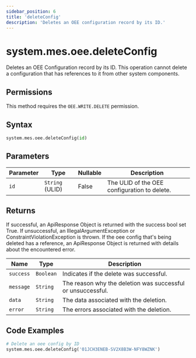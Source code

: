 ```yaml
---
sidebar_position: 6
title: 'deleteConfig'
description: 'Deletes an OEE configuration record by its ID.'
---
```


# system.mes.oee.deleteConfig

Deletes an OEE Configuration record by its ID. This operation cannot delete a configuration that has references to it from other system components.

## Permissions

This method requires the `OEE.WRITE.DELETE` permission.

## Syntax

```python
system.mes.oee.deleteConfig(id)
```

## Parameters

| Parameter | Type            | Nullable | Description                                  |
| --------- | --------------- | -------- | -------------------------------------------- |
| `id`      | `String` (ULID) | False    | The ULID of the OEE configuration to delete. |

## Returns

If successful, an ApiResponse Object is returned with the success bool set True. If unsuccessful, an IllegalArgumentException or ConstraintViolationException is thrown.
If the oee config that's being deleted has a reference, an ApiResponse Object is returned with details about the encountered error.

| Name      | Type      | Description                                                 |
| --------- | --------- | ----------------------------------------------------------- |
| `success` | `Boolean` | Indicates if the delete was successful.                     |
| `message` | `String`  | The reason why the deletion was successful or unsuccessful. |
| `data`    | `String`  | The data associated with the deletion.                      |
| `error`   | `String`  | The errors associated with the deletion.                    |

## Code Examples

```python
# Delete an oee config by ID
system.mes.oee.deleteConfig('01JCH3ENEB-SV2X8B3W-NFY8WZNK')
```
